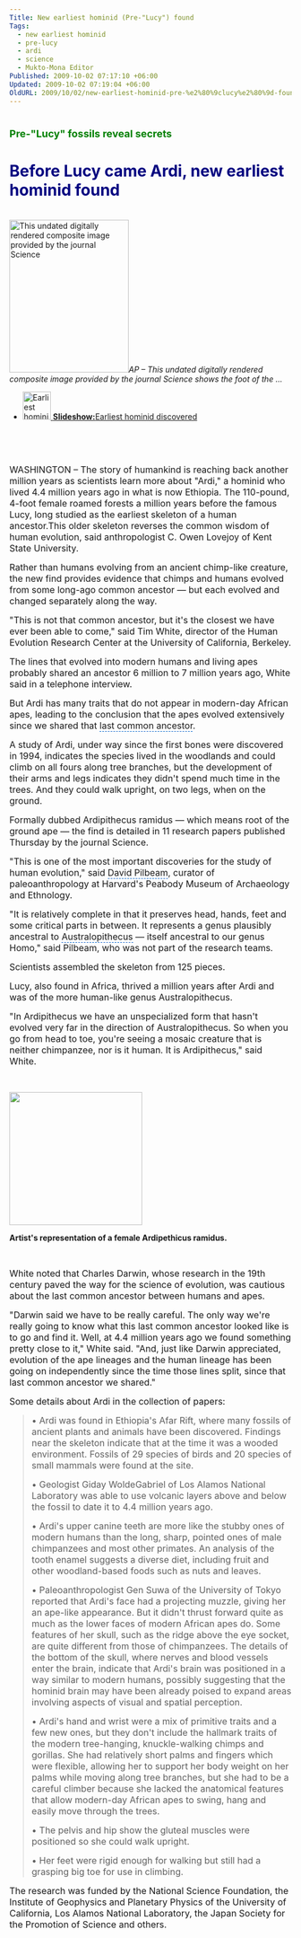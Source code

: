 ```yaml
---
Title: New earliest hominid (Pre-"Lucy") found
Tags:
  - new earliest hominid
  - pre-lucy
  - ardi
  - science
  - Mukto-Mona Editor
Published: 2009-10-02 07:17:10 +06:00
Updated: 2009-10-02 07:19:04 +06:00
OldURL: 2009/10/02/new-earliest-hominid-pre-%e2%80%9clucy%e2%80%9d-found/
---
```


<div id="doc4" class="yui-t6">
<div id="bd">
<div id="yui-main">
<div class="yui-b">
<div id="yn-story" class="ult-section mod ">
<div class="hd">
<h1 id="yn-story-title"><span style="font-size: large; color: #008000;">Pre-"Lucy" fossils reveal secrets</span></h1>
<h1><span style="color: #000080;">Before Lucy came Ardi, new earliest hominid found</span></h1>
 

<!-- end: .tools --></div>
<!-- end: .hd -->
<div class="bd">
<div id="yn-story-related-media">
<div class="primary-media">
<div id="yn-story-main-media" class="ult-section yn-style1">
<div class="photo-big"><img src="https://d.yimg.com/a/p/ap/20091001/capt.8aee8399893946f59bc1b2f2a0bb4c8b.before_lucy_wx101.jpg?x=213&amp;y=272&amp;xc=1&amp;yc=1&amp;wc=321&amp;hc=410&amp;q=85&amp;sig=5uqz6dWVUT7A9a97pIYBYQ--" alt="This undated digitally rendered composite image provided by the journal Science" width="213" height="272" /><cite class="caption">AP – This undated digitally rendered composite image provided by the journal Science shows the foot of the … </cite></div>
</div>
<!-- end #main-media -->
<div id="yn-story-minor-media">
<ul id="yn-story-related-links" class="list2 list6 size1 ult-section">
	<li class="ult-position first slideshow"><a class="media media1" href="https://news.yahoo.com/nphotos/Earliest-hominid-discovered/ss/events/sc/100109ardihominid"><img src="https://d.yimg.com/a/p/ap/20091001/thumb.6e81444f6b82470bb554cb5b66796888.addition_before_lucy_wx102.jpg?x=50&amp;y=50&amp;xc=1&amp;yc=1&amp;wc=53&amp;hc=53&amp;q=85&amp;sig=fiO3xv0r.pNbppJTtRGZFQ--" alt="Earliest hominid discovered" width="50" height="50" /> </a><a href="https://news.yahoo.com/nphotos/Earliest-hominid-discovered/ss/events/sc/100109ardihominid"><strong>Slideshow:</strong>Earliest hominid discovered</a></li>
</ul>
</div>
</div>
<!-- end .primary-media --></div>
<!-- end .related-media -->
<div class="byline">  

 </div>
<!-- end .byline -->
<div class="yn-story-content"><span style="font-size: medium;">WASHINGTON – The story of humankind is reaching back another million years as scientists learn more about "Ardi," a hominid who lived 4.4 million years ago in what is now Ethiopia. The 110-pound, 4-foot female roamed forests a million years before the famous Lucy, long studied as the earliest skeleton of a human ancestor.</span><span style="font-size: medium;">This older skeleton reverses the common wisdom of <span id="lw_1254436420_0" class="yshortcuts">human evolution</span>, said anthropologist C. Owen Lovejoy of <span id="lw_1254436420_1" class="yshortcuts">Kent State University</span>.</span>

<span style="font-size: medium;">Rather than humans evolving from an ancient chimp-like creature, the new find provides evidence that chimps and humans evolved from some long-ago common ancestor — but each evolved and changed separately along the way.</span>

<span style="font-size: medium;">"This is not that common ancestor, but it's the closest we have ever been able to come," said Tim White, director of the <span id="lw_1254436420_2" class="yshortcuts">Human Evolution Research</span> Center at the University of California, Berkeley.</span>

<span style="font-size: medium;">The lines that evolved into modern humans and living apes probably shared an ancestor 6 million to 7 million years ago, White said in a telephone interview.</span>

<span style="font-size: medium;">But Ardi has many traits that do not appear in modern-day African apes, leading to the conclusion that the apes evolved extensively since we shared that <span id="lw_1254436420_3" class="yshortcuts" style="cursor: hand; border-bottom: #0066cc 1px dashed;">last common ancestor</span>.</span>

<span style="font-size: medium;">A study of Ardi, under way since the first bones were discovered in 1994, indicates the species lived in the woodlands and could climb on all fours along tree branches, but the development of their arms and legs indicates they didn't spend much time in the trees. And they could walk upright, on two legs, when on the ground.</span>

<span style="font-size: medium;">Formally dubbed <span id="lw_1254436420_4" class="yshortcuts">Ardipithecus</span> ramidus — which means root of the ground ape — the find is detailed in 11 research papers published Thursday by the journal Science.</span>

<span style="font-size: medium;">"This is one of the most important discoveries for the study of human evolution," said <span id="lw_1254436420_5" class="yshortcuts" style="cursor: hand; border-bottom: #0066cc 1px dashed;">David Pilbeam</span>, curator of paleoanthropology at <span id="lw_1254436420_6" class="yshortcuts">Harvard's Peabody Museum of Archaeology and Ethnology</span>.</span>

<span style="font-size: medium;">"It is relatively complete in that it preserves head, hands, feet and some critical parts in between. It represents a genus plausibly ancestral to <span id="lw_1254436420_7" class="yshortcuts" style="cursor: hand; border-bottom: #0066cc 1px dashed;">Australopithecus</span> — itself ancestral to our genus Homo," said Pilbeam, who was not part of the research teams.</span>

<span style="font-size: medium;">Scientists assembled the skeleton from 125 pieces.</span>

<span style="font-size: medium;">Lucy, also found in Africa, thrived a million years after Ardi and was of the more human-like genus Australopithecus.</span>

<span style="font-size: medium;">"In Ardipithecus we have an unspecialized form that hasn't evolved very far in the direction of Australopithecus. So when you go from head to toe, you're seeing a mosaic creature that is neither chimpanzee, nor is it human. It is Ardipithecus," said White.</span>
<p class="maintext"> </p>

<span style="font-size: x-small; font-family: Arial;"><strong><img src="https://www.world-science.net/images/ardipethicus.jpg" border="0" alt="" width="237" /></strong></span>

<strong>Artist's representa­tion of a fe­male Ar­d­i­pe­th­i­cus ra­mi­dus. </strong>

 

<span style="font-size: medium;">White noted that <span id="lw_1254436420_8" class="yshortcuts">Charles Darwin</span>, whose research in the 19th century paved the way for the science of evolution, was cautious about the last common ancestor between humans and apes.</span>

<span style="font-size: medium;">"Darwin said we have to be really careful. The only way we're really going to know what this last common ancestor looked like is to go and find it. Well, at 4.4 million years ago we found something pretty close to it," White said. "And, just like Darwin appreciated, evolution of the ape lineages and the human lineage has been going on independently since the time those lines split, since that last common ancestor we shared."</span>

<span style="font-size: medium;">Some details about Ardi in the collection of papers:</span>
<blockquote><span style="font-size: medium;">• Ardi was found in <span id="lw_1254436420_9" class="yshortcuts">Ethiopia</span>'s Afar Rift, where many fossils of <span id="lw_1254436420_10" class="yshortcuts">ancient plants and animals</span> have been discovered. Findings near the skeleton indicate that at the time it was a wooded environment. Fossils of 29 <span id="lw_1254436420_11" class="yshortcuts">species of birds</span> and 20 species of small mammals were found at the site.</span>

<span style="font-size: medium;">• Geologist Giday WoldeGabriel of <span id="lw_1254436420_12" class="yshortcuts">Los Alamos National Laboratory</span> was able to use volcanic layers above and below the fossil to date it to 4.4 million years ago. </span>

<span style="font-size: medium;">• Ardi's upper canine teeth are more like the stubby ones of modern humans than the long, sharp, pointed ones of male chimpanzees and most other primates. An analysis of the tooth enamel suggests a diverse diet, including fruit and other woodland-based foods such as nuts and leaves. </span>

<span style="font-size: medium;">• Paleoanthropologist Gen Suwa of the <span id="lw_1254436420_13" class="yshortcuts">University of Tokyo</span> reported that Ardi's face had a projecting muzzle, giving her an ape-like appearance. But it didn't thrust forward quite as much as the lower faces of modern African apes do. Some features of her skull, such as the ridge above the eye socket, are quite different from those of chimpanzees. The details of the bottom of the skull, where nerves and <span id="lw_1254436420_14" class="yshortcuts">blood vessels</span> enter the brain, indicate that Ardi's brain was positioned in a way similar to modern humans, possibly suggesting that the hominid brain may have been already poised to expand areas involving aspects of visual and spatial perception. </span>

<span style="font-size: medium;">• Ardi's hand and wrist were a mix of primitive traits and a few new ones, but they don't include the hallmark traits of the modern tree-hanging, knuckle-walking chimps and gorillas. She had relatively short palms and fingers which were flexible, allowing her to support her body weight on her palms while moving along tree branches, but she had to be a careful climber because she lacked the anatomical features that allow modern-day African apes to swing, hang and easily move through the trees. </span>

<span style="font-size: medium;">• The pelvis and hip show the <span id="lw_1254436420_15" class="yshortcuts" style="background: none transparent scroll repeat 0% 0%; cursor: hand; border-bottom: medium none;">gluteal muscles</span> were positioned so she could walk upright. </span>

<span style="font-size: medium;">• Her feet were rigid enough for walking but still had a grasping big toe for use in climbing. </span></blockquote>
<span style="font-size: medium;">The research was funded by the <span id="lw_1254436420_16" class="yshortcuts" style="background: none transparent scroll repeat 0% 0%; cursor: hand; border-bottom: medium none;">National Science Foundation</span>, the <span id="lw_1254436420_17" class="yshortcuts">Institute of Geophysics</span> and Planetary Physics of the <span id="lw_1254436420_18" class="yshortcuts" style="background: none transparent scroll repeat 0% 0%; cursor: hand; border-bottom: medium none;">University of California</span>, <span id="lw_1254436420_19" class="yshortcuts" style="background: none transparent scroll repeat 0% 0%; cursor: hand; border-bottom: medium none;">Los Alamos National Laboratory</span>, the Japan Society for the Promotion of Science and others. </span></div>
</div>
</div>
</div>
</div>
</div>
</div>
